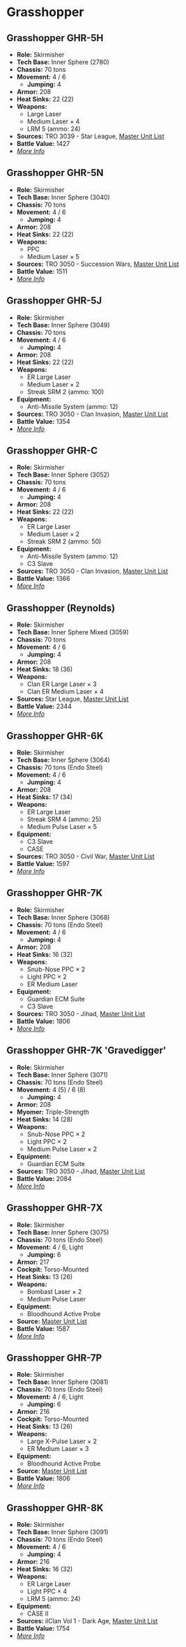 # Grasshopper
## Grasshopper GHR-5H
- **Role:** Skirmisher
- **Tech Base:** Inner Sphere (2780)
- **Chassis:** 70 tons
- **Movement:** 4 / 6
  - **Jumping:** 4
- **Armor:** 208
- **Heat Sinks:** 22 (22)
- **Weapons:**
  - Large Laser
  - Medium Laser × 4
  - LRM 5 (ammo: 24)
- **Sources:** TRO 3039 - Star League, [Master Unit List](http://masterunitlist.info/Unit/Details/1267/grasshopper-ghr-5h)
- **Battle Value:** 1427
- [*More Info*](grasshopper/grasshopper_ghr-5h.md)

## Grasshopper GHR-5N
- **Role:** Skirmisher
- **Tech Base:** Inner Sphere (3040)
- **Chassis:** 70 tons
- **Movement:** 4 / 6
  - **Jumping:** 4
- **Armor:** 208
- **Heat Sinks:** 22 (22)
- **Weapons:**
  - PPC
  - Medium Laser × 5
- **Sources:** TRO 3050 - Succession Wars, [Master Unit List](http://masterunitlist.info/Unit/Details/4232/grasshopper-ghr-5n)
- **Battle Value:** 1511
- [*More Info*](grasshopper/grasshopper_ghr-5n.md)

## Grasshopper GHR-5J
- **Role:** Skirmisher
- **Tech Base:** Inner Sphere (3049)
- **Chassis:** 70 tons
- **Movement:** 4 / 6
  - **Jumping:** 4
- **Armor:** 208
- **Heat Sinks:** 22 (22)
- **Weapons:**
  - ER Large Laser
  - Medium Laser × 2
  - Streak SRM 2 (ammo: 100)
- **Equipment:**
  - Anti-Missile System (ammo: 12)
- **Sources:** TRO 3050 - Clan Invasion, [Master Unit List](http://masterunitlist.info/Unit/Details/1268/grasshopper-ghr-5j)
- **Battle Value:** 1354
- [*More Info*](grasshopper/grasshopper_ghr-5j.md)

## Grasshopper GHR-C
- **Role:** Skirmisher
- **Tech Base:** Inner Sphere (3052)
- **Chassis:** 70 tons
- **Movement:** 4 / 6
  - **Jumping:** 4
- **Armor:** 208
- **Heat Sinks:** 22 (22)
- **Weapons:**
  - ER Large Laser
  - Medium Laser × 2
  - Streak SRM 2 (ammo: 50)
- **Equipment:**
  - Anti-Missile System (ammo: 12)
  - C3 Slave
- **Sources:** TRO 3050 - Clan Invasion, [Master Unit List](http://masterunitlist.info/Unit/Details/1272/grasshopper-ghr-c)
- **Battle Value:** 1366
- [*More Info*](grasshopper/grasshopper_ghr-c.md)

## Grasshopper (Reynolds)
- **Role:** Skirmisher
- **Tech Base:** Inner Sphere Mixed (3059)
- **Chassis:** 70 tons
- **Movement:** 4 / 6
  - **Jumping:** 4
- **Armor:** 208
- **Heat Sinks:** 18 (36)
- **Weapons:**
  - Clan ER Large Laser × 3
  - Clan ER Medium Laser × 4
- **Sources:** Star League, [Master Unit List](http://masterunitlist.info/Unit/Details/5861/grasshopper-reynolds)
- **Battle Value:** 2344
- [*More Info*](grasshopper/grasshopper_reynolds.md)

## Grasshopper GHR-6K
- **Role:** Skirmisher
- **Tech Base:** Inner Sphere (3064)
- **Chassis:** 70 tons (Endo Steel)
- **Movement:** 4 / 6
  - **Jumping:** 4
- **Armor:** 208
- **Heat Sinks:** 17 (34)
- **Weapons:**
  - ER Large Laser
  - Streak SRM 4 (ammo: 25)
  - Medium Pulse Laser × 5
- **Equipment:**
  - C3 Slave
  - CASE
- **Sources:** TRO 3050 - Civil War, [Master Unit List](http://masterunitlist.info/Unit/Details/1269/grasshopper-ghr-6k)
- **Battle Value:** 1597
- [*More Info*](grasshopper/grasshopper_ghr-6k.md)

## Grasshopper GHR-7K
- **Role:** Skirmisher
- **Tech Base:** Inner Sphere (3068)
- **Chassis:** 70 tons (Endo Steel)
- **Movement:** 4 / 6
  - **Jumping:** 4
- **Armor:** 208
- **Heat Sinks:** 16 (32)
- **Weapons:**
  - Snub-Nose PPC × 2
  - Light PPC × 2
  - ER Medium Laser
- **Equipment:**
  - Guardian ECM Suite
  - C3 Slave
- **Sources:** TRO 3050 - Jihad, [Master Unit List](http://masterunitlist.info/Unit/Details/1270/grasshopper-ghr-7k)
- **Battle Value:** 1806
- [*More Info*](grasshopper/grasshopper_ghr-7k.md)

## Grasshopper GHR-7K 'Gravedigger'
- **Role:** Skirmisher
- **Tech Base:** Inner Sphere (3071)
- **Chassis:** 70 tons (Endo Steel)
- **Movement:** 4 (5) / 6 (8)
  - **Jumping:** 4
- **Armor:** 208
- **Myomer:** Triple-Strength
- **Heat Sinks:** 14 (28)
- **Weapons:**
  - Snub-Nose PPC × 2
  - Light PPC × 2
  - Medium Pulse Laser × 2
- **Equipment:**
  - Guardian ECM Suite
- **Sources:** TRO 3050 - Jihad, [Master Unit List](http://masterunitlist.info/Unit/Details/4233/grasshopper-ghr-7k-gravedigger)
- **Battle Value:** 2084
- [*More Info*](grasshopper/grasshopper_ghr-7k_'gravedigger'.md)

## Grasshopper GHR-7X
- **Role:** Skirmisher
- **Tech Base:** Inner Sphere (3075)
- **Chassis:** 70 tons (Endo Steel)
- **Movement:** 4 / 6, Light
  - **Jumping:** 6
- **Armor:** 217
- **Cockpit:** Torso-Mounted
- **Heat Sinks:** 13 (26)
- **Weapons:**
  - Bombast Laser × 2
  - Medium Pulse Laser
- **Equipment:**
  - Bloodhound Active Probe
- **Source:** [Master Unit List](http://masterunitlist.info/Unit/Details/1271/grasshopper-ghr-7x)
- **Battle Value:** 1587
- [*More Info*](grasshopper/grasshopper_ghr-7x.md)

## Grasshopper GHR-7P
- **Role:** Skirmisher
- **Tech Base:** Inner Sphere (3081)
- **Chassis:** 70 tons (Endo Steel)
- **Movement:** 4 / 6, Light
  - **Jumping:** 6
- **Armor:** 216
- **Cockpit:** Torso-Mounted
- **Heat Sinks:** 13 (26)
- **Weapons:**
  - Large X-Pulse Laser × 2
  - ER Medium Laser × 3
- **Equipment:**
  - Bloodhound Active Probe
- **Source:** [Master Unit List](http://masterunitlist.info/Unit/Details/4234/grasshopper-ghr-7p)
- **Battle Value:** 1806
- [*More Info*](grasshopper/grasshopper_ghr-7p.md)

## Grasshopper GHR-8K
- **Role:** Skirmisher
- **Tech Base:** Inner Sphere (3091)
- **Chassis:** 70 tons (Endo Steel)
- **Movement:** 4 / 6
  - **Jumping:** 4
- **Armor:** 216
- **Heat Sinks:** 16 (32)
- **Weapons:**
  - ER Large Laser
  - Light PPC × 4
  - LRM 5 (ammo: 24)
- **Equipment:**
  - CASE II
- **Sources:** ilClan Vol 1 - Dark Age, [Master Unit List](http://masterunitlist.info/Unit/Details/7450/grasshopper-ghr-8k)
- **Battle Value:** 1754
- [*More Info*](grasshopper/grasshopper_ghr-8k.md)

